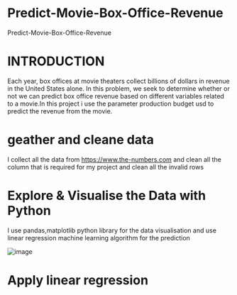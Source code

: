 # Predict-Movie-Box-Office-Revenue
Predict-Movie-Box-Office-Revenue
# INTRODUCTION

Each year, box offices at movie theaters collect billions of dollars in revenue in the United States alone. In this problem, we seek to determine whether or not we can predict box office revenue based on different variables related to a movie.In this project i use the parameter production budget usd to predict the revenue from the movie.

# geather and cleane data

I collect all the data from https://www.the-numbers.com
and clean all the column that is required for my project and clean all the invalid rows

# Explore & Visualise the Data with Python

I use pandas,matplotlib python library for the data visualisation and use linear regression machine learning algorithm for the prediction 

![image](https://user-images.githubusercontent.com/50981076/67155701-ba890600-f331-11e9-8ff9-a10dbd51ad3e.png)

# Apply linear regression
